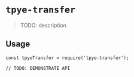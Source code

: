# `tpye-transfer`

> TODO: description

## Usage

```
const tpyeTransfer = require('tpye-transfer');

// TODO: DEMONSTRATE API
```

